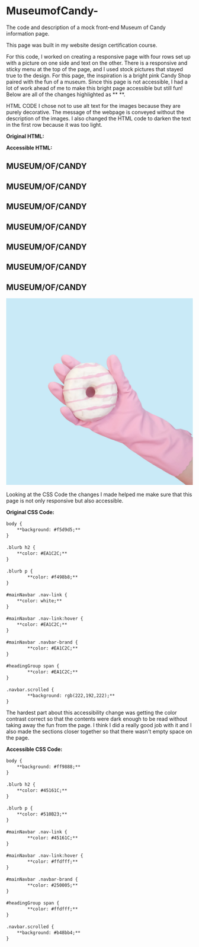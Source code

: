 # MuseumofCandy-
The code and description of a mock front-end Museum of Candy information page.

This page was built in my website design certification course.

For this code, I worked on creating a responsive page with four rows set up with a picture on one side and text on the other. There is a responsive and sticky menu at the top of the page, and I used stock pictures that stayed true to the design. For this page, the inspiration is a bright pink Candy Shop paired with the fun of a museum. Since this page is not accessible, I had a lot of work ahead of me to make this bright page accessible but still fun! Below are all of the changes highlighted as ** **.

HTML CODE I chose not to use alt text for the images because they are purely decorative. The message of the webpage is conveyed without the description of the images.
I also changed the HTML code to darken the text in the first row because it was too light. 

**Original HTML:**
 	<div id="headingGroup" class="text-white text-center d-none d-lg-block mt-5">

**Accessible HTML:**
	<section class="container-fluid px-0">
       		<div class="row align-items-center">
           		<div class="col-lg-6">
                		<div id="headingGroup" class="text-#51010B text-center d-none d-lg-block mt-5">
                    			<h1 class="">MUSEUM<span>/</span>OF<span>/</span>CANDY</h1>
                    			<h1 class="">MUSEUM<span>/</span>OF<span>/</span>CANDY</h1>
                    			<h1 class="">MUSEUM<span>/</span>OF<span>/</span>CANDY</h1>
                    			<h1 class="">MUSEUM<span>/</span>OF<span>/</span>CANDY</h1>
                    			<h1 class="">MUSEUM<span>/</span>OF<span>/</span>CANDY</h1>
                    			<h1 class="">MUSEUM<span>/</span>OF<span>/</span>CANDY</h1>
                    			<h1 class="">MUSEUM<span>/</span>OF<span>/</span>CANDY</h1>
                		</div>
            		</div>
            	<div class="col-lg-6">
                	<img class="img-fluid" src="imgs/hand2.png" alt="">
            	</div>
        </div>
    </section>
	
Looking at the CSS Code the changes I made helped me make sure that this page is not only responsive but also accessible.

**Original CSS Code:**

	body {
   		**background: #f5d9d5;**
	}

	.blurb h2 {
  		**color: #EA1C2C;**
	}

	.blurb p {
    		**color: #f498b8;**
	}

	#mainNavbar .nav-link {
   		**color: white;**
	}

	#mainNavbar .nav-link:hover {
   		**color: #EA1C2C;**
	}

	#mainNavbar .navbar-brand {
    		**color: #EA1C2C;**
	}

	#headingGroup span {
    		**color: #EA1C2C;**
	}

	.navbar.scrolled {
    		**background: rgb(222,192,222);**
	}

The hardest part about this accessibility change was getting the color contrast correct so that the contents were dark enough to be read without taking away the fun from the page. I think I did a really good job with it and I also made the sections closer together so that there wasn't empty space on the page.

**Accessible CSS Code:**

	body {
   		**background: #ff9888;**
	}	

	.blurb h2 {
  		**color: #45161C;**
	}

	.blurb p {
   		**color: #510B23;**
	}

	#mainNavbar .nav-link {
    		**color: #45161C;**
	}

	#mainNavbar .nav-link:hover {
    		**color: #ffdfff;**
	}

	#mainNavbar .navbar-brand {
    		**color: #250005;**
	}

	#headingGroup span {
	    	**color: #ffdfff;**
	}

	.navbar.scrolled {
   		**background: #b48bb4;**
	}
